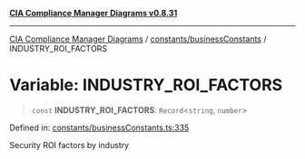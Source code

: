 [**CIA Compliance Manager Diagrams v0.8.31**](../../../README.md)

***

[CIA Compliance Manager Diagrams](../../../modules.md) / [constants/businessConstants](../README.md) / INDUSTRY\_ROI\_FACTORS

# Variable: INDUSTRY\_ROI\_FACTORS

> `const` **INDUSTRY\_ROI\_FACTORS**: `Record`\<`string`, `number`\>

Defined in: [constants/businessConstants.ts:335](https://github.com/Hack23/cia-compliance-manager/blob/85c025371255f412469ec0119911b7cb143a6212/src/constants/businessConstants.ts#L335)

Security ROI factors by industry

